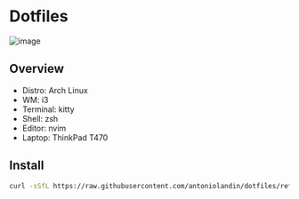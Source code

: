 # Dotfiles
![image](https://github.com/user-attachments/assets/0d91c44a-9bca-47ff-bf63-e1c3f7d01d5a)


## Overview

- Distro: Arch Linux
- WM: i3
- Terminal: kitty
- Shell: zsh
- Editor: nvim
- Laptop: ThinkPad T470

## Install

```bash
curl -sSfL https://raw.githubusercontent.com/antoniolandin/dotfiles/refs/heads/main/install.sh | sh
```
